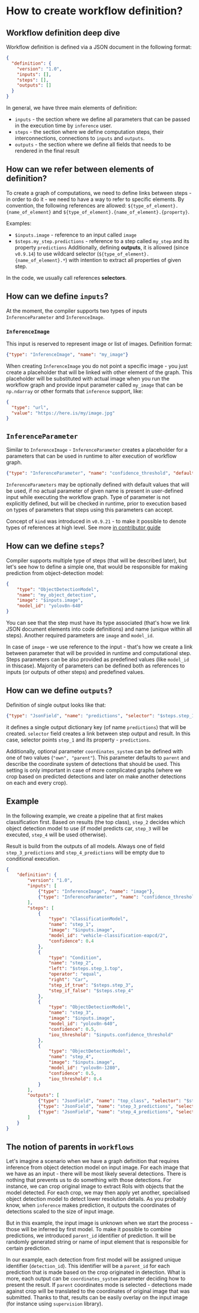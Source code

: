 # How to create workflow definition?

## Workflow definition deep dive

Workflow definition is defined via a JSON document in the following format:
```json
{
  "definition": {
    "version": "1.0",
    "inputs": [],
    "steps": [],
    "outputs": []
  }
}
```

In general, we have three main elements of definition:

* `inputs` - the section where we define all parameters that can be passed in the execution time by `inference` user.
* `steps` - the section where we define computation steps, their interconnections, connections to `inputs` and `outputs`.
* `outputs` - the section where we define all fields that needs to be rendered in the final result

## How can we refer between elements of definition?
To create a graph of computations, we need to define links between steps - in order to do it - we need to have a  way to refer to specific elements. By convention, the following references are allowed:  `${type_of_element}.{name_of_element}` and `${type_of_element}.{name_of_element}.{property}`.

Examples:

* `$inputs.image` - reference to an input called `image`
* `$steps.my_step.predictions` - reference to a step called `my_step` and its property `predictions`
Additionally, defining **outputs**, it is allowed (since `v0.9.14`) to use wildcard selector
(`${type_of_element}.{name_of_element}.*`) with intention to extract all properties of given step.

In the code, we usually call references **selectors**.

## How can we define `inputs`?
At the moment, the compiler supports two types of inputs `InferenceParameter` and `InferenceImage`.

### `InferenceImage`

This input is reserved to represent image or list of images. Definition format:
```json
{"type": "InferenceImage", "name": "my_image"}
```
When creating `InferenceImage` you do not point a specific image - you just create a placeholder that will be linked with other element of the graph. This placeholder will be substituted with actual image when you run the workflow  graph and provide input parameter called `my_image` that can be `np.ndarray` or other formats that `inference` support, like:

```json
{
  "type": "url",
  "value": "https://here.is/my/image.jpg"
}
```

## `InferenceParameter`
Similar to `InferenceImage` - `InferenceParameter` creates a placeholder for a parameters that can be used in runtime to alter execution of workflow graph.
```json
{"type": "InferenceParameter", "name": "confidence_threshold", "default_value": 0.5, "kind": [{"name": "my_custom_kind"}]}
```
`InferenceParameters` may be optionally defined with default values that will be used, if no actual parameter  of given name is present in user-defined input while executing the workflow graph. Type of parameter is not explicitly defined, but will be checked in runtime, prior to execution based on types of parameters that steps using this parameters can accept.

Concept of `kind` was  introduced in `v0.9.21` - to make it possible to denote types of
references at high level. See more [in contributor guide](./workflows_contribution.md)

## How can we define `steps`?
Compiler supports multiple type of steps (that will be described later), but let's see how to define a simple one, that would be responsible for making prediction from object-detection model:
```json
{
    "type": "ObjectDetectionModel",
    "name": "my_object_detection",
    "image": "$inputs.image",
    "model_id": "yolov8n-640"
}
```
You can see that the step must have its type associated (that's how we link JSON document elements into code definitions) and name (unique within all steps). Another required parameters are `image` and `model_id`.

In case of `image` - we use reference to the input - that's how we create a link between parameter that will be provided in runtime and computational step. Steps parameters can be also provided as predefined values (like `model_id` in thiscase). Majority of parameters can be defined both as references to inputs (or outputs of other steps) and predefined values.

## How can we define `outputs`?

Definition of single output looks like that:
```json
{"type": "JsonField", "name": "predictions", "selector": "$steps.step_1.predictions"}
```
it defines a single output dictionary key (of name `predictions`) that will be created. `selector` field creates a link between step output and result. In this case, selector points `step_1` and its property - `predictions`.

Additionally, optional parameter `coordinates_system` can be defined with one of two values (`"own", "parent"`). This parameter defaults to `parent` and describe the coordinate system of detections that should be used. This setting is only important in case of more complicated graphs (where we crop based on predicted detections and later on make another detections on each and every crop).

## Example
In the following example, we create a pipeline that at first makes classification first. Based on results (the top class), `step_2` decides which object detection model to use (if model predicts car, `step_3` will be executed, `step_4` will be used otherwise).

Result is build from the outputs of all models. Always one of field `step_3_predictions` and `step_4_predictions` will be empty due to conditional execution.

```json
{
    "definition": {
        "version": "1.0",
        "inputs": [
            {"type": "InferenceImage", "name": "image"},
            {"type": "InferenceParameter", "name": "confidence_threshold"}
        ],
        "steps": [
            {
                "type": "ClassificationModel",
                "name": "step_1",
                "image": "$inputs.image",
                "model_id": "vehicle-classification-eapcd/2",
                "confidence": 0.4
            },
            {
                "type": "Condition",
                "name": "step_2",
                "left": "$steps.step_1.top",
                "operator": "equal",
                "right": "Car",
                "step_if_true": "$steps.step_3",
                "step_if_false": "$steps.step_4"
            },
            {
                "type": "ObjectDetectionModel",
                "name": "step_3",
                "image": "$inputs.image",
                "model_id": "yolov8n-640",
                "confidence": 0.5,
                "iou_threshold": "$inputs.confidence_threshold"
            },
            {
                "type": "ObjectDetectionModel",
                "name": "step_4",
                "image": "$inputs.image",
                "model_id": "yolov8n-1280",
                "confidence": 0.5,
                "iou_threshold": 0.4
            }
        ],
        "outputs": [
            {"type": "JsonField", "name": "top_class", "selector": "$steps.step_1.top"},
            {"type": "JsonField", "name": "step_3_predictions", "selector": "$steps.step_3.predictions"},
            {"type": "JsonField", "name": "step_4_predictions", "selector": "$steps.step_4.predictions"}
        ]  
    }
}
```

## The notion of parents in `workflows`

Let's imagine a scenario when we have a graph definition that requires inference from object detection model on input  image. For each image that we have as an input - there will be most likely several detections. There is nothing that prevents us to do something with those detections. For instance, we can crop original image to extract RoIs with objects that the model detected. For each crop, we may then apply yet another, specialised object detection model to  detect lower resolution details. As you probably know, when `inference` makes prediction, it outputs the coordinates of detections scaled to the size of input image. 

But in this example, the input image is unknown when we start the process - those will be inferred by first model. To make it possible to combine predictions, we introduced `parent_id` identifier of prediction. It will be randomly generated string or name of input element that is responsible for certain prediction. 

In our example, each detection from first model will be assigned unique identifier (`detection_id`). This identifier will be a `parent_id` for each prediction that is made based on the crop originated in detection. What is more, each output can be `coordinates_system` parameter deciding how to present the result. If `parent` coordinates mode is selected - detections made against crop will be translated to the coordinates of original image that was submitted. Thanks to that, results can be easily overlay on the input image (for instance using `supervision` library). 